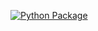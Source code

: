 [![Python Package](https://github.com/compartia/nbpipeline/actions/workflows/python-publish.yml/badge.svg)](https://github.com/compartia/nbpipeline/actions/workflows/python-publish.yml)